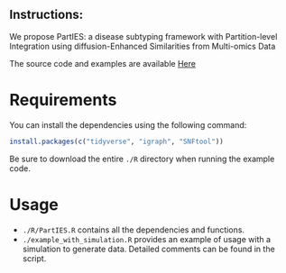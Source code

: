## Instructions:
We propose PartIES: a disease subtyping framework with Partition-level Integration using diffusion-Enhanced Similarities from Multi-omics Data

The source code and examples are available [Here](https://github.com/yuqimiao/PartIES/blob/main/example_with_simulation.R)

# Requirements
You can install the dependencies using the following command:
```r
install.packages(c("tidyverse", "igraph", "SNFtool"))
```

Be sure to download the entire `./R` directory when running the example code.

# Usage
* `./R/PartIES.R` contains all the dependencies and functions.
* `./example_with_simulation.R` provides an example of usage with a simulation to generate data. Detailed comments can be found in the script.
